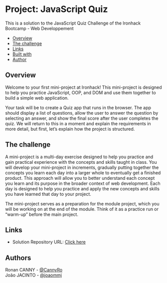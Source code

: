 # Project: JavaScript Quiz

This is a solution to the JavaScript Quiz Challenge of the Ironhack Bootcamp - Web Developpement

- [Overview](#overview)
- [The challenge](#the-challenge)
- [Links](#links)
- [Built with](#built-with)
- [Author](#author)

## Overview

Welcome to your first mini-project at Ironhack! This mini-project is designed to help you practice JavaScript, OOP, and DOM and use them together to build a simple web application.

Your task will be to create a Quiz app that runs in the browser. The app should display a list of questions, allow the user to answer the question by selecting an answer, and show the final score after the user completes the quiz. We will return to this in a moment and explain the requirements in more detail, but first, let’s explain how the project is structured.


## The challenge

A mini-project is a multi-day exercise designed to help you practice and gain practical experience with the concepts and skills taught in class. You will develop your mini-project in increments, gradually putting together the concepts you learn each day into a larger whole to eventually get a finished product. This approach will allow you to better understand each concept you learn and its purpose in the broader context of web development. Each day is designed to help you practice and apply the new concepts and skills you have learned that day to your project.

The mini-project serves as a preparation for the module project, which you will be working on at the end of the module. Think of it as a practice run or “warm-up” before the main project.

## Links

- Solution Repository URL: [Click here](https://github.com/CannyRo/javascript-quiz-project)

## Authors

Ronan CANNY - [@CannyRo](https://github.com/CannyRo)  
João JACINTO - [@joaommj](https://github.com/joaommj)

